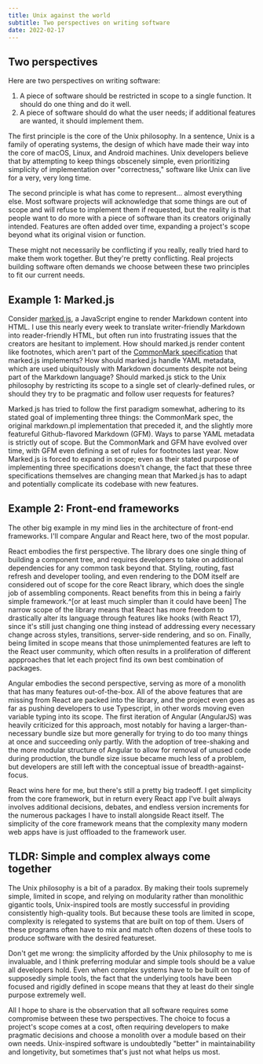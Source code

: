 ```yaml
---
title: Unix against the world
subtitle: Two perspectives on writing software
date: 2022-02-17
---
```


## Two perspectives

Here are two perspectives on writing software:

1. A piece of software should be restricted in scope to a
   single function. It should do one thing and do it well.
2. A piece of software should do what the user needs; if
   additional features are wanted, it should implement them.

The first principle is the core of the Unix philosophy. In a
sentence, Unix is a family of operating systems, the design
of which have made their way into the core of macOS, Linux,
and Android machines. Unix developers believe that by
attempting to keep things obscenely simple, even
prioritizing simplicity of implementation over
"correctness," software like Unix can live for a very, very
long time.

The second principle is what has come to represent... almost
everything else. Most software projects will acknowledge
that some things are out of scope and will refuse to
implement them if requested, but the reality is that people
want to do more with a piece of software than its creators
originally intended. Features are often added over time,
expanding a project's scope beyond what its original vision
or function.

These might not necessarily be conflicting if you really,
really tried hard to make them work together. But they're
pretty conflicting. Real projects building software often
demands we choose between these two principles to fit our
current needs.

## Example 1: Marked.js

Consider [marked.js](https://marked.js.org), a JavaScript
engine to render Markdown content into HTML. I use this
nearly every week to translate writer-friendly Markdown into
reader-friendly HTML, but often run into frustrating issues
that the creators are hesitant to implement. How should
marked.js render content like footnotes, which aren't part
of the [CommonMark specification](commonmark.org/) that
marked.js implements? How should marked.js handle YAML
metadata, which are used ubiquitously with Markdown
documents despite not being part of the Markdown language?
Should marked.js stick to the Unix philosophy by restricting
its scope to a single set of clearly-defined rules, or
should they try to be pragmatic and follow user requests for
features?

Marked.js has tried to follow the first paradigm somewhat,
adhering to its stated goal of implementing three things:
the CommonMark spec, the original markdown.pl implementation
that preceded it, and the slightly more featureful
Github-flavored Markdown (GFM). Ways to parse YAML metadata
is strictly out of scope. But the CommonMark and GFM have
evolved over time, with GFM even defining a set of rules for
footnotes last year. Now Marked.js is forced to expand in
scope; even as their stated purpose of implementing three
specifications doesn't change, the fact that these three
specifications themselves are changing mean that Marked.js
has to adapt and potentially complicate its codebase with
new features.

## Example 2: Front-end frameworks

The other big example in my mind lies in the architecture of
front-end frameworks. I'll compare Angular and React here,
two of the most popular.

React embodies the first perspective. The library does one
single thing of building a component tree, and requires
developers to take on additional dependencies for any common
task beyond that. Styling, routing, fast refresh and
developer tooling, and even rendering to the DOM itself are
considered out of scope for the core React library, which
does the single job of assembling components. React benefits
from this in being a fairly simple framework.^[or at least
much simpler than it could have been] The narrow scope of
the library means that React has more freedom to drastically
alter its language through features like hooks (with React
17), since it's still just changing one thing instead of
addressing every necessary change across styles,
transitions, server-side rendering, and so on. Finally,
being limited in scope means that those unimplemented
features are left to the React user community, which often
results in a proliferation of different appproaches that let
each project find its own best combination of packages.

Angular embodies the second perspective, serving as more of
a monolith that has many features out-of-the-box. All of the
above features that are missing from React are packed into
the library, and the project even goes as far as pushing
developers to use Typescript, in other words moving even
variable typing into its scope. The first iteration of
Angular (AngularJS) was heavily criticized for this
approach, most notably for having a larger-than-necessary
bundle size but more generally for trying to do too many
things at once and succeeding only partly. With the adoption
of tree-shaking and the more modular structure of Angular to
allow for removal of unused code during production, the
bundle size issue became much less of a problem, but
developers are still left with the conceptual issue of
breadth-against-focus.

React wins here for me, but there's still a pretty big
tradeoff. I get simplicity from the core framework, but in
return every React app I've built always involves additional
decisions, debates, and endless version increments for the
numerous packages I have to install alongside React itself.
The simplicity of the core framework means that the
complexity many modern web apps have is just offloaded to
the framework user.

## TLDR: Simple and complex always come together

The Unix philosophy is a bit of a paradox. By making their
tools supremely simple, limited in scope, and relying on
modularity rather than monolithic gigantic tools,
Unix-inspired tools are mostly successful in providing
consistently high-quality tools. But because these tools are
limited in scope, complexity is relegated to systems that
are built on top of them. Users of these programs often have
to mix and match often dozens of these tools to produce
software with the desired featureset.

Don't get me wrong: the simplicity afforded by the Unix
philosophy to me is invaluable, and I think preferring
modular and simple tools should be a value all developers
hold. Even when complex systems have to be built on top of
supposedly simple tools, the fact that the underlying tools
have been focused and rigidly defined in scope means that
they at least do their single purpose extremely well.

All I hope to share is the observation that all software
requires some compromise between these two perspectives. The
choice to focus a project's scope comes at a cost, often
requiring developers to make pragmatic decisions and choose
a monolith over a module based on their own needs.
Unix-inspired software is undoubtedly "better" in
maintainability and longetivity, but sometimes that's just
not what helps us most.
